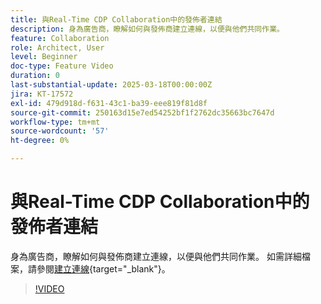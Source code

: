 ```yaml
---
title: 與Real-Time CDP Collaboration中的發佈者連結
description: 身為廣告商，瞭解如何與發佈商建立連線，以便與他們共同作業。
feature: Collaboration
role: Architect, User
level: Beginner
doc-type: Feature Video
duration: 0
last-substantial-update: 2025-03-18T00:00:00Z
jira: KT-17572
exl-id: 479d918d-f631-43c1-ba39-eee819f81d8f
source-git-commit: 250163d15e7ed54252bf1f2762dc35663bc7647d
workflow-type: tm+mt
source-wordcount: '57'
ht-degree: 0%

---
```


# 與Real-Time CDP Collaboration中的發佈者連結

身為廣告商，瞭解如何與發佈商建立連線，以便與他們共同作業。 如需詳細檔案，請參閱[建立連線](https://experienceleague.adobe.com/en/docs/real-time-cdp-collaboration/using/connect/establishing-connections){target="_blank"}。

>[!VIDEO](https://video.tv.adobe.com/v/3452218/?learn=on&enablevpops)
